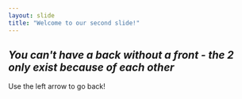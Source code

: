 ```yaml
---
layout: slide
title: "Welcome to our second slide!"
---
```

_You can't have a back without a front - the 2 only exist because of **each other**_
---
Use the left arrow to go back!
